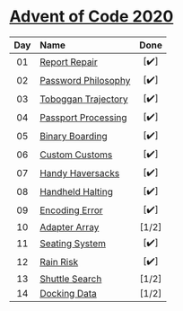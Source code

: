 [Advent of Code 2020](https://adventofcode.com)
========================

| Day | Name | Done |
|:---:|:---|:---:|
| 01 | [Report Repair][day01] | [:heavy_check_mark:] |
| 02 | [Password Philosophy][day02] | [:heavy_check_mark:] |
| 03 | [Toboggan Trajectory][day03] | [:heavy_check_mark:] |
| 04 | [Passport Processing][day04] | [:heavy_check_mark:] |
| 05 | [Binary Boarding][day05] | [:heavy_check_mark:] |
| 06 | [Custom Customs][day06] | [:heavy_check_mark:] |
| 07 | [Handy Haversacks][day07] | [:heavy_check_mark:] |
| 08 | [Handheld Halting][day08] | [:heavy_check_mark:] |
| 09 | [Encoding Error][day09] | [:heavy_check_mark:] |
| 10 | [Adapter Array][day10] | [1/2] |
| 11 | [Seating System][day11] | [:heavy_check_mark:] |
| 12 | [Rain Risk][day12] | [:heavy_check_mark:] |
| 13 | [Shuttle Search][day13] | [1/2] |
| 14 | [Docking Data][day14] | [1/2]|

[day01]: https://adventofcode.com/2020/day/1
[day02]: https://adventofcode.com/2020/day/2
[day03]: https://adventofcode.com/2020/day/3
[day04]: https://adventofcode.com/2020/day/4
[day05]: https://adventofcode.com/2020/day/5
[day06]: https://adventofcode.com/2020/day/6
[day07]: https://adventofcode.com/2020/day/7
[day08]: https://adventofcode.com/2020/day/8
[day09]: https://adventofcode.com/2020/day/9
[day10]: https://adventofcode.com/2020/day/10
[day11]: https://adventofcode.com/2020/day/11
[day12]: https://adventofcode.com/2020/day/12
[day13]: https://adventofcode.com/2020/day/13
[day14]: https://adventofcode.com/2020/day/14
